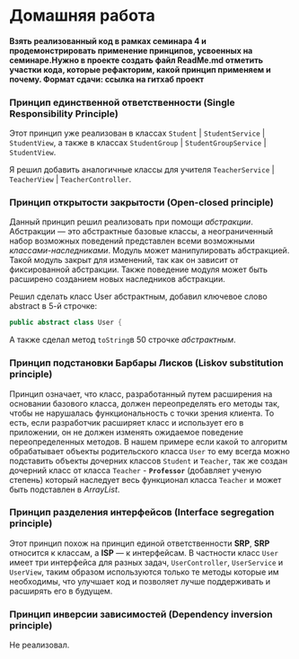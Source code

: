 # Домашняя работа
#### Взять реализованный код в рамках семинара 4 и продемонстрировать применение принципов, усвоенных на семинаре.Нужно в проекте создать файл ReadMe.md отметить участки кода, которые рефакторим, какой принцип применяем и почему. Формат сдачи: ссылка на гитхаб проект

### Принцип единственной ответственности (Single Responsibility Principle)
Этот принцип уже реализован в классах `Student` | `StudentService` | `StudentView`, а также в классах `StudentGroup` | `StudentGroupService` | `StudentView`. 

Я решил добавить аналогичные классы для учителя `TeacherService` | `TeacherView` | `TeacherController`.

### Принцип открытости закрытости (Open-closed principle)
Данный принцип решил реализовать при помощи *абстракции*. Абстракции — это абстрактные базовые классы, а неограниченный набор возможных поведений представлен всеми возможными *классами-наследниками*. Модуль может манипулировать абстракцией. Такой модуль закрыт для изменений, так как он зависит от фиксированной абстракции. Также поведение модуля может быть расширено созданием новых наследников абстракции. 

Решил сделать класс User абстрактным, добавил ключевое слово abstract в 5-й строчке:
```java
public abstract class User {
``` 
А также сделал метод `toString`в 50 строчке *абстрактным*.

### Принцип подстановки Барбары Лисков (Liskov substitution principle)
Принцип означает, что класс, разработанный путем расширения на основании базового класса, должен переопределять его методы так, чтобы не нарушалась функциональность с точки зрения клиента. То есть, если разработчик расширяет класс и использует его в приложении, он не должен изменять ожидаемое поведение переопределенных методов. В нашем примере если какой то алгоритм обрабатывает объекты родительского класса `User` то ему всегда можно подставить объекты дочерних классов `Student` и `Teacher`, так же создан дочерний класс от класса `Teacher` - **`Professor`** (добавляет ученую степень) который наследует весь функционал класса `Teacher` и может быть подставлен в _ArrayList_.

### Принцип разделения интерфейсов (Interface segregation principle)
Этот принцип похож на принцип единой ответственности **SRP**, **SRP** относится к классам, а **ISP** — к интерфейсам. В частности класс `User` имеет три интерфейса для разных задач, `UserController`, `UserService` и `UserView`, таким образом используются только те методы которые им необходимы, что улучшает код и позволяет лучше поддерживать и расширять его в будущем.

### Принцип инверсии зависимостей (Dependency inversion principle)
Не реализовал.
